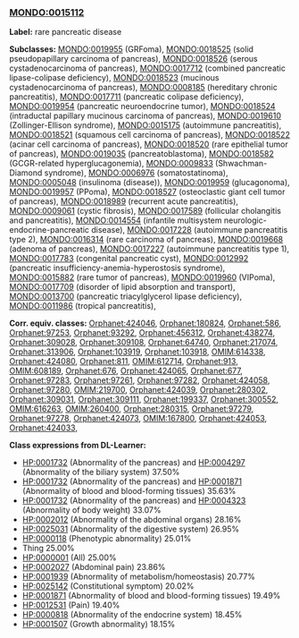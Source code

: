
### [MONDO:0015112](http://purl.obolibrary.org/obo/MONDO_0015112)
**Label:** rare pancreatic disease

**Subclasses:** [MONDO:0019955](http://purl.obolibrary.org/obo/MONDO_0019955) (GRFoma), [MONDO:0018525](http://purl.obolibrary.org/obo/MONDO_0018525) (solid pseudopapillary carcinoma of pancreas), [MONDO:0018526](http://purl.obolibrary.org/obo/MONDO_0018526) (serous cystadenocarcinoma of pancreas), [MONDO:0017712](http://purl.obolibrary.org/obo/MONDO_0017712) (combined pancreatic lipase-colipase deficiency), [MONDO:0018523](http://purl.obolibrary.org/obo/MONDO_0018523) (mucinous cystadenocarcinoma of pancreas), [MONDO:0008185](http://purl.obolibrary.org/obo/MONDO_0008185) (hereditary chronic pancreatitis), [MONDO:0017711](http://purl.obolibrary.org/obo/MONDO_0017711) (pancreatic colipase deficiency), [MONDO:0019954](http://purl.obolibrary.org/obo/MONDO_0019954) (pancreatic neuroendocrine tumor), [MONDO:0018524](http://purl.obolibrary.org/obo/MONDO_0018524) (intraductal papillary mucinous carcinoma of pancreas), [MONDO:0019610](http://purl.obolibrary.org/obo/MONDO_0019610) (Zollinger-Ellison syndrome), [MONDO:0015175](http://purl.obolibrary.org/obo/MONDO_0015175) (autoimmune pancreatitis), [MONDO:0018521](http://purl.obolibrary.org/obo/MONDO_0018521) (squamous cell carcinoma of pancreas), [MONDO:0018522](http://purl.obolibrary.org/obo/MONDO_0018522) (acinar cell carcinoma of pancreas), [MONDO:0018520](http://purl.obolibrary.org/obo/MONDO_0018520) (rare epithelial tumor of pancreas), [MONDO:0019035](http://purl.obolibrary.org/obo/MONDO_0019035) (pancreatoblastoma), [MONDO:0018582](http://purl.obolibrary.org/obo/MONDO_0018582) (GCGR-related hyperglucagonemia), [MONDO:0009833](http://purl.obolibrary.org/obo/MONDO_0009833) (Shwachman-Diamond syndrome), [MONDO:0006976](http://purl.obolibrary.org/obo/MONDO_0006976) (somatostatinoma), [MONDO:0005048](http://purl.obolibrary.org/obo/MONDO_0005048) (insulinoma (disease)), [MONDO:0019959](http://purl.obolibrary.org/obo/MONDO_0019959) (glucagonoma), [MONDO:0019957](http://purl.obolibrary.org/obo/MONDO_0019957) (PPoma), [MONDO:0018527](http://purl.obolibrary.org/obo/MONDO_0018527) (osteoclastic giant cell tumor of pancreas), [MONDO:0018989](http://purl.obolibrary.org/obo/MONDO_0018989) (recurrent acute pancreatitis), [MONDO:0009061](http://purl.obolibrary.org/obo/MONDO_0009061) (cystic fibrosis), [MONDO:0017589](http://purl.obolibrary.org/obo/MONDO_0017589) (follicular cholangitis and pancreatitis), [MONDO:0014554](http://purl.obolibrary.org/obo/MONDO_0014554) (infantile multisystem neurologic-endocrine-pancreatic disease), [MONDO:0017228](http://purl.obolibrary.org/obo/MONDO_0017228) (autoimmune pancreatitis type 2), [MONDO:0016314](http://purl.obolibrary.org/obo/MONDO_0016314) (rare carcinoma of pancreas), [MONDO:0019668](http://purl.obolibrary.org/obo/MONDO_0019668) (adenoma of pancreas), [MONDO:0017227](http://purl.obolibrary.org/obo/MONDO_0017227) (autoimmune pancreatitis type 1), [MONDO:0017783](http://purl.obolibrary.org/obo/MONDO_0017783) (congenital pancreatic cyst), [MONDO:0012992](http://purl.obolibrary.org/obo/MONDO_0012992) (pancreatic insufficiency-anemia-hyperostosis syndrome), [MONDO:0015882](http://purl.obolibrary.org/obo/MONDO_0015882) (rare tumor of pancreas), [MONDO:0019960](http://purl.obolibrary.org/obo/MONDO_0019960) (VIPoma), [MONDO:0017709](http://purl.obolibrary.org/obo/MONDO_0017709) (disorder of lipid absorption and transport), [MONDO:0013700](http://purl.obolibrary.org/obo/MONDO_0013700) (pancreatic triacylglycerol lipase deficiency), [MONDO:0011986](http://purl.obolibrary.org/obo/MONDO_0011986) (tropical pancreatitis), 

**Corr. equiv. classes:** [Orphanet:424046](http://www.orpha.net/ORDO/Orphanet_424046), [Orphanet:180824](http://www.orpha.net/ORDO/Orphanet_180824), [Orphanet:586](http://www.orpha.net/ORDO/Orphanet_586), [Orphanet:97253](http://www.orpha.net/ORDO/Orphanet_97253), [Orphanet:93292](http://www.orpha.net/ORDO/Orphanet_93292), [Orphanet:456312](http://www.orpha.net/ORDO/Orphanet_456312), [Orphanet:438274](http://www.orpha.net/ORDO/Orphanet_438274), [Orphanet:309028](http://www.orpha.net/ORDO/Orphanet_309028), [Orphanet:309108](http://www.orpha.net/ORDO/Orphanet_309108), [Orphanet:64740](http://www.orpha.net/ORDO/Orphanet_64740), [Orphanet:217074](http://www.orpha.net/ORDO/Orphanet_217074), [Orphanet:313906](http://www.orpha.net/ORDO/Orphanet_313906), [Orphanet:103919](http://www.orpha.net/ORDO/Orphanet_103919), [Orphanet:103918](http://www.orpha.net/ORDO/Orphanet_103918), [OMIM:614338](http://purl.obolibrary.org/obo/OMIM_614338), [Orphanet:424080](http://www.orpha.net/ORDO/Orphanet_424080), [Orphanet:811](http://www.orpha.net/ORDO/Orphanet_811), [OMIM:612714](http://purl.obolibrary.org/obo/OMIM_612714), [Orphanet:913](http://www.orpha.net/ORDO/Orphanet_913), [OMIM:608189](http://purl.obolibrary.org/obo/OMIM_608189), [Orphanet:676](http://www.orpha.net/ORDO/Orphanet_676), [Orphanet:424065](http://www.orpha.net/ORDO/Orphanet_424065), [Orphanet:677](http://www.orpha.net/ORDO/Orphanet_677), [Orphanet:97283](http://www.orpha.net/ORDO/Orphanet_97283), [Orphanet:97261](http://www.orpha.net/ORDO/Orphanet_97261), [Orphanet:97282](http://www.orpha.net/ORDO/Orphanet_97282), [Orphanet:424058](http://www.orpha.net/ORDO/Orphanet_424058), [Orphanet:97280](http://www.orpha.net/ORDO/Orphanet_97280), [OMIM:219700](http://purl.obolibrary.org/obo/OMIM_219700), [Orphanet:424039](http://www.orpha.net/ORDO/Orphanet_424039), [Orphanet:280302](http://www.orpha.net/ORDO/Orphanet_280302), [Orphanet:309031](http://www.orpha.net/ORDO/Orphanet_309031), [Orphanet:309111](http://www.orpha.net/ORDO/Orphanet_309111), [Orphanet:199337](http://www.orpha.net/ORDO/Orphanet_199337), [Orphanet:300552](http://www.orpha.net/ORDO/Orphanet_300552), [OMIM:616263](http://purl.obolibrary.org/obo/OMIM_616263), [OMIM:260400](http://purl.obolibrary.org/obo/OMIM_260400), [Orphanet:280315](http://www.orpha.net/ORDO/Orphanet_280315), [Orphanet:97279](http://www.orpha.net/ORDO/Orphanet_97279), [Orphanet:97278](http://www.orpha.net/ORDO/Orphanet_97278), [Orphanet:424073](http://www.orpha.net/ORDO/Orphanet_424073), [OMIM:167800](http://purl.obolibrary.org/obo/OMIM_167800), [Orphanet:424053](http://www.orpha.net/ORDO/Orphanet_424053), [Orphanet:424033](http://www.orpha.net/ORDO/Orphanet_424033), 

**Class expressions from DL-Learner:**

- [HP:0001732](http://purl.obolibrary.org/obo/HP_0001732) (Abnormality of the pancreas) and [HP:0004297](http://purl.obolibrary.org/obo/HP_0004297) (Abnormality of the biliary system) 37.50%
- [HP:0001732](http://purl.obolibrary.org/obo/HP_0001732) (Abnormality of the pancreas) and [HP:0001871](http://purl.obolibrary.org/obo/HP_0001871) (Abnormality of blood and blood-forming tissues) 35.63%
- [HP:0001732](http://purl.obolibrary.org/obo/HP_0001732) (Abnormality of the pancreas) and [HP:0004323](http://purl.obolibrary.org/obo/HP_0004323) (Abnormality of body weight) 33.07%
- [HP:0002012](http://purl.obolibrary.org/obo/HP_0002012) (Abnormality of the abdominal organs) 28.16%
- [HP:0025031](http://purl.obolibrary.org/obo/HP_0025031) (Abnormality of the digestive system) 26.95%
- [HP:0000118](http://purl.obolibrary.org/obo/HP_0000118) (Phenotypic abnormality) 25.01%
- Thing 25.00%
- [HP:0000001](http://purl.obolibrary.org/obo/HP_0000001) (All) 25.00%
- [HP:0002027](http://purl.obolibrary.org/obo/HP_0002027) (Abdominal pain) 23.86%
- [HP:0001939](http://purl.obolibrary.org/obo/HP_0001939) (Abnormality of metabolism/homeostasis) 20.77%
- [HP:0025142](http://purl.obolibrary.org/obo/HP_0025142) (Constitutional symptom) 20.02%
- [HP:0001871](http://purl.obolibrary.org/obo/HP_0001871) (Abnormality of blood and blood-forming tissues) 19.49%
- [HP:0012531](http://purl.obolibrary.org/obo/HP_0012531) (Pain) 19.40%
- [HP:0000818](http://purl.obolibrary.org/obo/HP_0000818) (Abnormality of the endocrine system) 18.45%
- [HP:0001507](http://purl.obolibrary.org/obo/HP_0001507) (Growth abnormality) 18.15%


